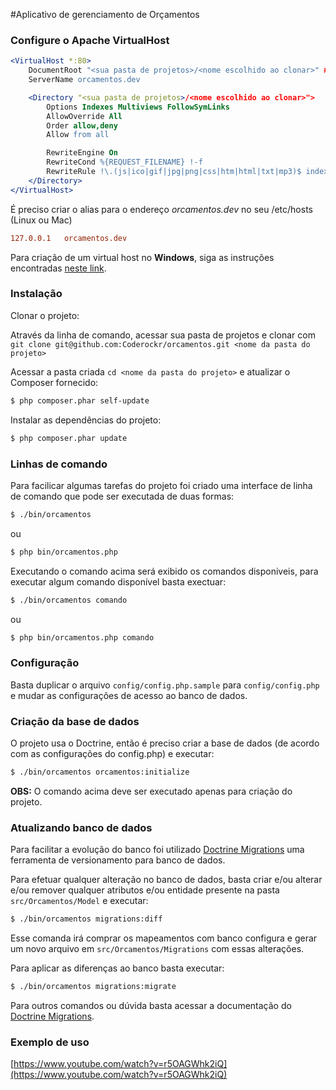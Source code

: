 #Aplicativo de gerenciamento de Orçamentos

### Configure o Apache VirtualHost

```apache
<VirtualHost *:80>
    DocumentRoot "<sua pasta de projetos>/<nome escolhido ao clonar>" #ver instruções abaixo
    ServerName orcamentos.dev

    <Directory "<sua pasta de projetos>/<nome escolhido ao clonar>">
        Options Indexes Multiviews FollowSymLinks
        AllowOverride All
        Order allow,deny
        Allow from all

        RewriteEngine On
        RewriteCond %{REQUEST_FILENAME} !-f
        RewriteRule !\.(js|ico|gif|jpg|png|css|htm|html|txt|mp3)$ index.php
    </Directory>
</VirtualHost>
```

É preciso criar o alias para o endereço _orcamentos.dev_ no seu /etc/hosts (Linux ou Mac)

```ini
127.0.0.1   orcamentos.dev
```

Para criação de um virtual host no **Windows**, siga as instruções encontradas [neste link](http://www.emersoncarvalho.com/web/configurando-virtual-hosts-no-windows/).

### Instalação

Clonar o projeto:

Através da linha de comando, acessar sua pasta de projetos e clonar com `git clone git@github.com:Coderockr/orcamentos.git <nome da pasta do projeto>`

Acessar a pasta criada `cd <nome da pasta do projeto>` e atualizar o Composer fornecido:

```bash
$ php composer.phar self-update
```

Instalar as dependências do projeto:

```bash
$ php composer.phar update
```

### Linhas de comando

Para facilicar algumas tarefas do projeto foi criado uma interface de linha de comando que pode ser executada de duas formas:

```bash
$ ./bin/orcamentos
```

ou

```bash
$ php bin/orcamentos.php
```

Executando o comando acima será exibido os comandos disponiveis, para executar algum comando disponível basta exectuar:

```bash
$ ./bin/orcamentos comando
```

ou

```bash
$ php bin/orcamentos.php comando
```

### Configuração

Basta duplicar o arquivo `config/config.php.sample` para `config/config.php` e mudar as configurações de acesso ao banco de dados.

### Criação da base de dados

O projeto usa o Doctrine, então é preciso criar a base de dados (de acordo com as configurações do config.php) e executar:

```bash
$ ./bin/orcamentos orcamentos:initialize
```

**OBS:** O comando acima deve ser executado apenas para criação do projeto.

### Atualizando banco de dados

Para facilitar a evolução do banco foi utilizado [Doctrine Migrations](http://www.doctrine-project.org/projects/migrations.html) uma ferramenta de versionamento para banco de dados.

Para efetuar qualquer alteração no banco de dados, basta criar e/ou alterar e/ou remover qualquer atributos e/ou entidade presente na pasta `src/Orcamentos/Model` e executar:

```bash
$ ./bin/orcamentos migrations:diff
```

Esse comanda irá comprar os mapeamentos com banco configura e gerar um novo arquivo em `src/Orcamentos/Migrations` com essas alterações.

Para aplicar as diferenças ao banco basta executar:

```bash
$ ./bin/orcamentos migrations:migrate
```

Para outros comandos ou dúvida basta acessar a documentação do [Doctrine Migrations](http://www.doctrine-project.org/projects/migrations.html).

### Exemplo de uso

[https://www.youtube.com/watch?v=r5OAGWhk2iQ](https://www.youtube.com/watch?v=r5OAGWhk2iQ)
